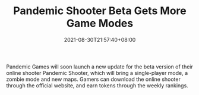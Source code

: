 ﻿---
title: "Pandemic Shooter Beta Gets More Game Modes"
date: 2021-08-30T21:57:40+08:00
lastmod: 2021-08-30T16:45:40+08:00
draft: false
authors: ["Fabian"]
description: "Pandemic Games will soon launch a new update for the beta version of their online shooter Pandemic Shooter, which will bring a single-player mode, a zombie mode and new maps. Gamers can download the online shooter through the official website, and earn tokens through the weekly rankings."
featuredImage: "pandemic-shooter-beta-gets-more-game-modes.png"
tags: ["Virtual World","Play to Earn"]
categories: ["news"]
news: ["Virtual World"]
weight: 
lightgallery: true
pinned: false
recommend: false
recommend1: false
---

Pandemic Games will soon launch a new update for the beta version of their online shooter Pandemic Shooter, which will bring a single-player mode, a zombie mode and new maps. Gamers can download the online shooter through the official website, and earn tokens through the weekly rankings.

<!--more-->


